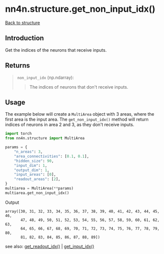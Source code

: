 # nn4n.structure.get_non_input_idx()

[Back to structure](https://github.com/zhaozewang/NN4Neurosci/docs/structure/index.md) </br>

## Introduction
Get the indices of the neurons that receive inputs.

## Returns
> `non_input_idx` (np.ndarray):
>> The indices of neurons that don't receive inputs.

## Usage
The example below will create a `MultiArea` object with 3 areas, where the first area is the input area. The `get_non_input_idx()` method will return indices of neurons in area 2 and 3, as they don't receive inputs.

```python
import torch
from nn4n.structure import MultiArea

params = {
    "n_areas": 3,
    "area_connectivities": [0.1, 0.1],
    "hidden_size": 90,
    "input_dim": 1,
    "output_dim": 1,
    "input_areas": [0],
    "readout_areas": [2],
}
multiarea = MultiArea(**params)
multiarea.get_non_input_idx()
```

Output
```
array([30, 31, 32, 33, 34, 35, 36, 37, 38, 39, 40, 41, 42, 43, 44, 45, 46,
       47, 48, 49, 50, 51, 52, 53, 54, 55, 56, 57, 58, 59, 60, 61, 62, 63,
       64, 65, 66, 67, 68, 69, 70, 71, 72, 73, 74, 75, 76, 77, 78, 79, 80,
       81, 82, 83, 84, 85, 86, 87, 88, 89])
```

see also: [get_readout_idx()](https://github.com/zhaozewang/NN4Neurosci/docs/structure/methods/get_readout_idx.md) | [get_input_idx()](https://github.com/zhaozewang/NN4Neurosci/docs/structure/methods/get_input_idx.md)
